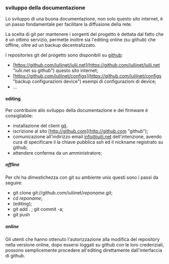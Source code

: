 ### sviluppo della documentazione

Lo sviluppo di una buona documentazione, non solo questo sito internet, è un passo fondamentale per facilitare la diffusione della rete.

La scelta di git per mantenere i sorgenti del progetto è dettata dal fatto che è un ottimo servizio, permette inoltre sia l'editing online (su github) che offline, oltre ad un backup decentralizzato.

I repositories git del progetto sono disponibili su [github](http://githib.com/iuliinet "iuliinet su github"):

* [https://github.com/iuliinet/iulii.net](https://github.com/iuliinet/iulii.net "iulii.net su github") questo sito internet;
* [https://github.com/iuliinet/configs](https://github.com/iuliinet/configs "backup configurazioni device") esempi di configurazioni di device;
* ...

#### editing 

Per contribuire allo sviluppo della documentazione e dei firmware è consigliabile:

* installazione del client [git](http://git-scm.com "git client").
* iscrizione al sito [http://github.com](http://github.com "github");
* comunicazione all'indirizzo email [info@iulii.net](mailto:info.iulii.net "info") dell'intenzione, avendo cura di specificare il la chiave pubblica ssh ed il nickname registrato su github;
* attendere conferma da un amministratore;

##### offline

Per chi ha dimestichezza con git su ambiente unix questi sono i passi da seguire:

* git clone git://github.com/iuliinet/*reponame*.git;
* cd *reponame*;
* (editing);
* git add . ; git commit -a;
* git push

##### online

Gli utenti che hanno ottenuto l'autorizzazione alla modifica del repository nella versione online, dopo essersi loggati su github con le loro credenziali, possono semplicemente procedere all'editing direttamente dall'interfaccia di github.


